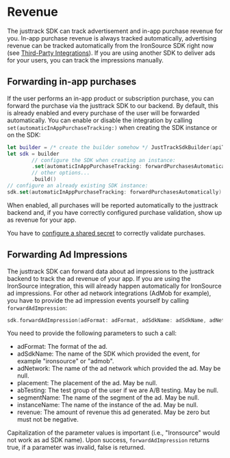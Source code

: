 # Revenue

The justtrack SDK can track advertisement and in-app purchase revenue for you. In-app purchase revenue is always tracked automatically, advertising revenue can be tracked automatically from the IronSource SDK right now (see [Third-Party Integrations](broken-reference)). If you are using another SDK to deliver ads for your users, you can track the impressions manually.

## Forwarding in-app purchases

If the user performs an in-app product or subscription purchase, you can forward the purchase via the justtrack SDK to our backend. By default, this is already enabled and every purchase of the user will be forwarded automatically. You can enable or disable the integration by calling `set(automaticInAppPurchaseTracking:)` when creating the SDK instance or on the SDK:

```swift
let builder = /* create the builder somehow */ JustTrackSdkBuilder(apiToken: "prod-...")
let sdk = builder
        // configure the SDK when creating an instance:
        .set(automaticInAppPurchaseTracking: forwardPurchasesAutomatically)
        // other options...
        .build()
// configure an already existing SDK instance:
sdk.set(automaticInAppPurchaseTracking: forwardPurchasesAutomatically)
```

When enabled, all purchases will be reported automatically to the justtrack backend and, if you have correctly configured purchase validation, show up as revenue for your app.

You have to [configure a shared secret](https://docs.justtrack.io/product-features/cost-and-revenue-aggregation/in-app-purchase-revenue/apple-app-store) to correctly validate purchases.

## Forwarding Ad Impressions

The justtrack SDK can forward data about ad impressions to the justtrack backend to track the ad revenue of your app. If you are using the IronSource integration, this will already happen automatically for IronSource ad impressions. For other ad network integrations (AdMob for example), you have to provide the ad impression events yourself by calling `forwardAdImpression`:

```swift
sdk.forwardAdImpression(adFormat: adFormat, adSdkName: adSdkName, adNetwork: adNetwork, placement: placement, abTesting: abTesting, segmentName: segmentName, instanceName: instanceName, revenue: revenue)
```

You need to provide the following parameters to such a call:

* adFormat: The format of the ad.
* adSdkName: The name of the SDK which provided the event, for example "ironsource" or "admob".
* adNetwork: The name of the ad network which provided the ad. May be null.
* placement: The placement of the ad. May be null.
* abTesting: The test group of the user if we are A/B testing. May be null.
* segmentName: The name of the segment of the ad. May be null.
* instanceName: The name of the instance of the ad. May be null.
* revenue: The amount of revenue this ad generated. May be zero but must not be negative.

Capitalization of the parameter values is important (i.e., "Ironsource" would not work as ad SDK name). Upon success, `forwardAdImpression` returns true, if a parameter was invalid, false is returned.
